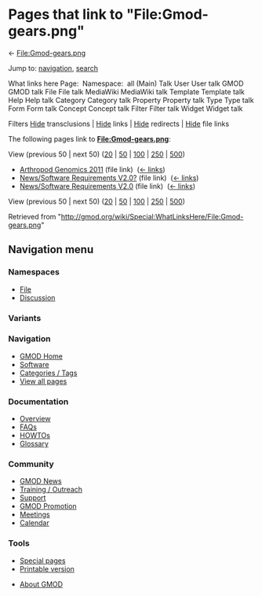 <div id="mw-page-base" class="noprint">

</div>

<div id="mw-head-base" class="noprint">

</div>

<div id="content" class="mw-body" role="main">

<span id="top"></span>

<div id="mw-js-message" style="display:none;">

</div>



# <span dir="auto">Pages that link to "File:Gmod-gears.png"</span>

<div id="bodyContent">

<div id="contentSub">

← [File:Gmod-gears.png](/wiki/File:Gmod-gears.png "File:Gmod-gears.png")

</div>

<div id="jump-to-nav" class="mw-jump">

Jump to: [navigation](#mw-navigation), [search](#p-search)

</div>

<div id="mw-content-text">

What links here Page:  Namespace:  all (Main) Talk User User talk GMOD
GMOD talk File File talk MediaWiki MediaWiki talk Template Template talk
Help Help talk Category Category talk Property Property talk Type Type
talk Form Form talk Concept Concept talk Filter Filter talk Widget
Widget talk

Filters
[Hide](/mediawiki/index.php?title=Special:WhatLinksHere/File:Gmod-gears.png&hidetrans=1 "Special:WhatLinksHere/File:Gmod-gears.png")
transclusions \|
[Hide](/mediawiki/index.php?title=Special:WhatLinksHere/File:Gmod-gears.png&hidelinks=1 "Special:WhatLinksHere/File:Gmod-gears.png")
links \|
[Hide](/mediawiki/index.php?title=Special:WhatLinksHere/File:Gmod-gears.png&hideredirs=1 "Special:WhatLinksHere/File:Gmod-gears.png")
redirects \|
[Hide](/mediawiki/index.php?title=Special:WhatLinksHere/File:Gmod-gears.png&hideimages=1 "Special:WhatLinksHere/File:Gmod-gears.png")
file links

The following pages link to
**[File:Gmod-gears.png](/wiki/File:Gmod-gears.png "File:Gmod-gears.png")**:

View (previous 50 \| next 50)
([20](/mediawiki/index.php?title=Special:WhatLinksHere/File:Gmod-gears.png&limit=20 "Special:WhatLinksHere/File:Gmod-gears.png")
\|
[50](/mediawiki/index.php?title=Special:WhatLinksHere/File:Gmod-gears.png&limit=50 "Special:WhatLinksHere/File:Gmod-gears.png")
\|
[100](/mediawiki/index.php?title=Special:WhatLinksHere/File:Gmod-gears.png&limit=100 "Special:WhatLinksHere/File:Gmod-gears.png")
\|
[250](/mediawiki/index.php?title=Special:WhatLinksHere/File:Gmod-gears.png&limit=250 "Special:WhatLinksHere/File:Gmod-gears.png")
\|
[500](/mediawiki/index.php?title=Special:WhatLinksHere/File:Gmod-gears.png&limit=500 "Special:WhatLinksHere/File:Gmod-gears.png"))

- [Arthropod Genomics
  2011](/wiki/Arthropod_Genomics_2011 "Arthropod Genomics 2011") (file
  link) ‎ <span class="mw-whatlinkshere-tools">([←
  links](/mediawiki/index.php?title=Special:WhatLinksHere&target=Arthropod+Genomics+2011 "Special:WhatLinksHere"))</span>
- [News/Software Requirements
  V2.0?](/wiki/News/Software_Requirements_V2.0%3F "News/Software Requirements V2.0?")
  (file link) ‎ <span class="mw-whatlinkshere-tools">([←
  links](/mediawiki/index.php?title=Special:WhatLinksHere&target=News%2FSoftware+Requirements+V2.0%3F "Special:WhatLinksHere"))</span>
- [News/Software Requirements
  V2.0](/wiki/News/Software_Requirements_V2.0 "News/Software Requirements V2.0")
  (file link) ‎ <span class="mw-whatlinkshere-tools">([←
  links](/mediawiki/index.php?title=Special:WhatLinksHere&target=News%2FSoftware+Requirements+V2.0 "Special:WhatLinksHere"))</span>

View (previous 50 \| next 50)
([20](/mediawiki/index.php?title=Special:WhatLinksHere/File:Gmod-gears.png&limit=20 "Special:WhatLinksHere/File:Gmod-gears.png")
\|
[50](/mediawiki/index.php?title=Special:WhatLinksHere/File:Gmod-gears.png&limit=50 "Special:WhatLinksHere/File:Gmod-gears.png")
\|
[100](/mediawiki/index.php?title=Special:WhatLinksHere/File:Gmod-gears.png&limit=100 "Special:WhatLinksHere/File:Gmod-gears.png")
\|
[250](/mediawiki/index.php?title=Special:WhatLinksHere/File:Gmod-gears.png&limit=250 "Special:WhatLinksHere/File:Gmod-gears.png")
\|
[500](/mediawiki/index.php?title=Special:WhatLinksHere/File:Gmod-gears.png&limit=500 "Special:WhatLinksHere/File:Gmod-gears.png"))

</div>

<div class="printfooter">

Retrieved from
"<http://gmod.org/wiki/Special:WhatLinksHere/File:Gmod-gears.png>"

</div>

<div id="catlinks" class="catlinks catlinks-allhidden">

</div>

<div class="visualClear">

</div>

</div>

</div>

<div id="mw-navigation">

## Navigation menu

<div id="mw-head">



<div id="left-navigation">

<div id="p-namespaces" class="vectorTabs" role="navigation"
aria-labelledby="p-namespaces-label">

### Namespaces

- <span id="ca-nstab-image"><a href="/wiki/File:Gmod-gears.png" accesskey="c"
  title="View the file page [c]">File</a></span>
- <span id="ca-talk"><a
  href="/mediawiki/index.php?title=File_talk:Gmod-gears.png&amp;action=edit&amp;redlink=1"
  accesskey="t"
  title="Discussion about the content page [t]">Discussion</a></span>

</div>

<div id="p-variants" class="vectorMenu emptyPortlet" role="navigation"
aria-labelledby="p-variants-label">

### 

### Variants[](#)

<div class="menu">

</div>

</div>

</div>





</div>

</div>

</div>

<div id="mw-panel">

<div id="p-logo" role="banner">

<a href="/wiki/Main_Page"
style="background-image: url(http://gmod.org/images/GMOD-cogs.png);"
title="Visit the main page"></a>

</div>

<div id="p-Navigation" class="portal" role="navigation"
aria-labelledby="p-Navigation-label">

### Navigation

<div class="body">

- <span id="n-GMOD-Home">[GMOD Home](/wiki/Main_Page)</span>
- <span id="n-Software">[Software](/wiki/GMOD_Components)</span>
- <span id="n-Categories-.2F-Tags">[Categories /
  Tags](/wiki/Categories)</span>
- <span id="n-View-all-pages">[View all
  pages](/wiki/Special:AllPages)</span>

</div>

</div>

<div id="p-Documentation" class="portal" role="navigation"
aria-labelledby="p-Documentation-label">

### Documentation

<div class="body">

- <span id="n-Overview">[Overview](/wiki/Overview)</span>
- <span id="n-FAQs">[FAQs](/wiki/Category:FAQ)</span>
- <span id="n-HOWTOs">[HOWTOs](/wiki/Category:HOWTO)</span>
- <span id="n-Glossary">[Glossary](/wiki/Glossary)</span>

</div>

</div>

<div id="p-Community" class="portal" role="navigation"
aria-labelledby="p-Community-label">

### Community

<div class="body">

- <span id="n-GMOD-News">[GMOD News](/wiki/GMOD_News)</span>
- <span id="n-Training-.2F-Outreach">[Training /
  Outreach](/wiki/Training_and_Outreach)</span>
- <span id="n-Support">[Support](/wiki/Support)</span>
- <span id="n-GMOD-Promotion">[GMOD
  Promotion](/wiki/GMOD_Promotion)</span>
- <span id="n-Meetings">[Meetings](/wiki/Meetings)</span>
- <span id="n-Calendar">[Calendar](/wiki/Calendar)</span>

</div>

</div>

<div id="p-tb" class="portal" role="navigation"
aria-labelledby="p-tb-label">

### Tools

<div class="body">

- <span id="t-specialpages"><a href="/wiki/Special:SpecialPages" accesskey="q"
  title="A list of all special pages [q]">Special pages</a></span>
- <span id="t-print"><a
  href="/mediawiki/index.php?title=Special:WhatLinksHere/File:Gmod-gears.png&amp;printable=yes"
  rel="alternate" accesskey="p"
  title="Printable version of this page [p]">Printable version</a></span>

</div>

</div>

</div>

</div>

<div id="footer" role="contentinfo">

- <span id="footer-places-about">[About
  GMOD](/wiki/GMOD:About "GMOD:About")</span>

<!-- -->






</div>
